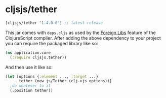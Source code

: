 # cljsjs/tether

[](dependency)
```clojure
[cljsjs/tether "1.4.0-0"] ;; latest release
```
[](/dependency)

This jar comes with `deps.cljs` as used by the [Foreign Libs][flibs] feature
of the ClojureScript compiler. After adding the above dependency to your project
you can require the packaged library like so:

```clojure
(ns application.core
  (:require cljsjs.tether))
```

And then use it like so:

```clojure
(let [options {:element ..., :target ...}
      tether (new js/Tether (clj->js options))]
  ;do whatever to it
  (.position tether))
```

[flibs]: https://clojurescript.org/reference/packaging-foreign-deps

